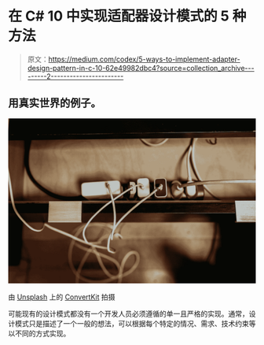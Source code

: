 # 在 C# 10 中实现适配器设计模式的 5 种方法

> 原文：<https://medium.com/codex/5-ways-to-implement-adapter-design-pattern-in-c-10-62e49982dbc4?source=collection_archive---------2----------------------->

## 用真实世界的例子。

![](img/9a5175ebc9d856729f1150beb43c1853.png)

由 [Unsplash](https://unsplash.com?utm_source=medium&utm_medium=referral) 上的 [ConvertKit](https://unsplash.com/@convertkit?utm_source=medium&utm_medium=referral) 拍摄

可能现有的设计模式都没有一个开发人员必须遵循的单一且严格的实现。通常，设计模式只是描述了一个一般的想法，可以根据每个特定的情况、需求、技术约束等以不同的方式实现。